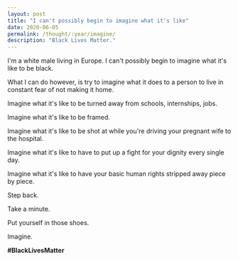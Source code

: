 ```yaml
---
layout: post
title: "I can't possibly begin to imagine what it's like"
date: 2020-06-05 
permalink: /thought/:year/imagine/
description: "Black Lives Matter."
---
```


I'm a white male living in Europe. I can't possibly begin to imagine what it's like to be black. 

What I can do however, is try to imagine what it does to a person to live in constant fear of not making it home.

Imagine what it's like to be turned away from schools, internships, jobs.

Imagine what it's like to be framed.

Imagine what it's like to be shot at while you're driving your pregnant wife to the hospital.

Imagine what it's like to have to put up a fight for your dignity every single day.

Imagine what it's like to have your basic human rights stripped away piece by piece.

Step back.

Take a minute.

Put yourself in those shoes.

Imagine.

**#BlackLivesMatter**
